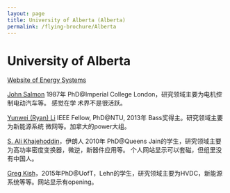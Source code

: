 ```yaml
---
layout: page
title: University of Alberta (Alberta)
permalink: /flying-brochure/Alberta
---
```

# University of Alberta

[Website of Energy Systems](https://www.ualberta.ca/engineering/electrical-computer-engineering/research/energy-systems.html)

[John Salmon](https://sites.google.com/ualberta.ca/johnsalmon/home) 1987年 PhD@Imperial College London，研究领域主要为电机控制电动汽车等。 感觉在学 术界不是很活跃。

[Yunwei (Ryan) Li](https://www.ece.ualberta.ca/~yunwei1/) IEEE Fellow, PhD@NTU, 2013年 Bass奖得主。研究领域主要为新能源系统 微网等。加拿大的power大组。

[S. Ali Khajehoddin](https://apps.ualberta.ca/directory/person/khajehod)，伊朗人 2010年 PhD@Queens Jain的学生，研究领域主要为高功率密度变换器，微逆，新器件应用等。
个人网站显示可以套磁，但组里没有中国人。

[Greg Kish](https://sites.google.com/ualberta.ca/gkish/home)，2015年PhD@UofT，Lehn的学生，研究领域主要为HVDC，新能源系统等等。网站显示有opening。

